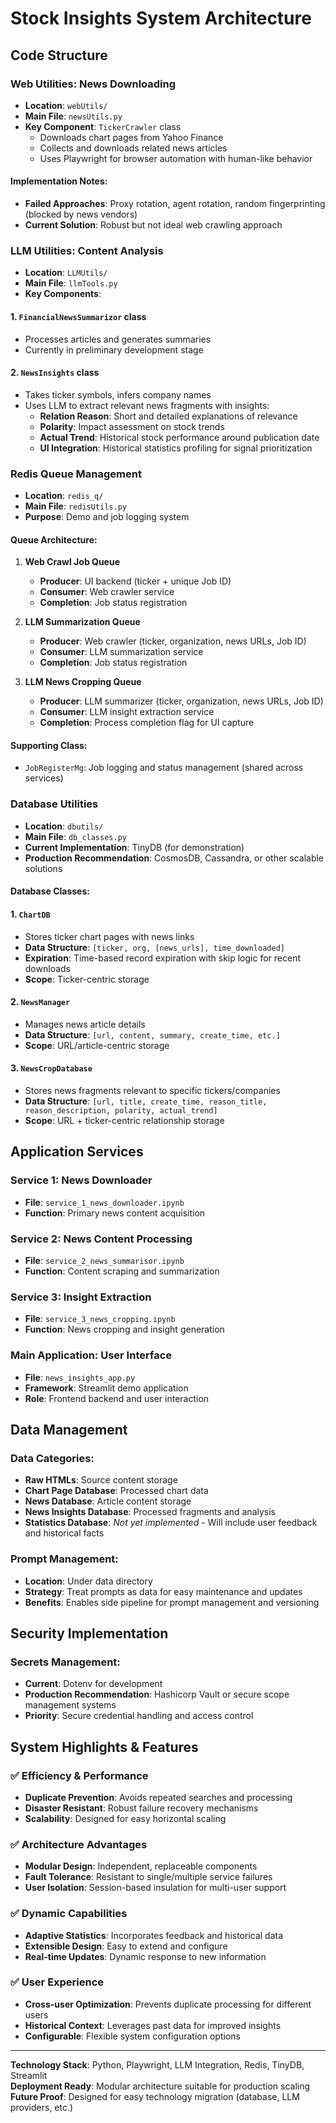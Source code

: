 # Stock Insights System Architecture

## Code Structure

### Web Utilities: News Downloading
- **Location**: `webUtils/`
- **Main File**: `newsUtils.py`
- **Key Component**: `TickerCrawler` class
  - Downloads chart pages from Yahoo Finance
  - Collects and downloads related news articles
  - Uses Playwright for browser automation with human-like behavior

#### Implementation Notes:
- **Failed Approaches**: Proxy rotation, agent rotation, random fingerprinting (blocked by news vendors)
- **Current Solution**: Robust but not ideal web crawling approach

### LLM Utilities: Content Analysis
- **Location**: `LLMUtils/`
- **Main File**: `llmTools.py`
- **Key Components**:

#### 1. `FinancialNewsSummarizor` class
- Processes articles and generates summaries
- Currently in preliminary development stage

#### 2. `NewsInsights` class
- Takes ticker symbols, infers company names
- Uses LLM to extract relevant news fragments with insights:
  - **Relation Reason**: Short and detailed explanations of relevance
  - **Polarity**: Impact assessment on stock trends
  - **Actual Trend**: Historical stock performance around publication date
  - **UI Integration**: Historical statistics profiling for signal prioritization

### Redis Queue Management
- **Location**: `redis_q/`
- **Main File**: `redisUtils.py`
- **Purpose**: Demo and job logging system

#### Queue Architecture:
1. **Web Crawl Job Queue**
   - **Producer**: UI backend (ticker + unique Job ID)
   - **Consumer**: Web crawler service
   - **Completion**: Job status registration

2. **LLM Summarization Queue**
   - **Producer**: Web crawler (ticker, organization, news URLs, Job ID)
   - **Consumer**: LLM summarization service
   - **Completion**: Job status registration

3. **LLM News Cropping Queue**
   - **Producer**: LLM summarizer (ticker, organization, news URLs, Job ID)
   - **Consumer**: LLM insight extraction service
   - **Completion**: Process completion flag for UI capture

#### Supporting Class:
- `JobRegisterMg`: Job logging and status management (shared across services)

### Database Utilities
- **Location**: `dbutils/`
- **Main File**: `db_classes.py`
- **Current Implementation**: TinyDB (for demonstration)
- **Production Recommendation**: CosmosDB, Cassandra, or other scalable solutions

#### Database Classes:

#### 1. `ChartDB`
- Stores ticker chart pages with news links
- **Data Structure**: `[ticker, org, [news_urls], time_downloaded]`
- **Expiration**: Time-based record expiration with skip logic for recent downloads
- **Scope**: Ticker-centric storage

#### 2. `NewsManager`
- Manages news article details
- **Data Structure**: `[url, content, summary, create_time, etc.]`
- **Scope**: URL/article-centric storage

#### 3. `NewsCropDatabase`
- Stores news fragments relevant to specific tickers/companies
- **Data Structure**: `[url, title, create_time, reason_title, reason_description, polarity, actual_trend]`
- **Scope**: URL + ticker-centric relationship storage

## Application Services

### Service 1: News Downloader
- **File**: `service_1_news_downloader.ipynb`
- **Function**: Primary news content acquisition

### Service 2: News Content Processing
- **File**: `service_2_news_summarisor.ipynb`
- **Function**: Content scraping and summarization

### Service 3: Insight Extraction
- **File**: `service_3_news_cropping.ipynb`
- **Function**: News cropping and insight generation

### Main Application: User Interface
- **File**: `news_insights_app.py`
- **Framework**: Streamlit demo application
- **Role**: Frontend backend and user interaction

## Data Management

### Data Categories:
- **Raw HTMLs**: Source content storage
- **Chart Page Database**: Processed chart data
- **News Database**: Article content storage
- **News Insights Database**: Processed fragments and analysis
- **Statistics Database**: *Not yet implemented* - Will include user feedback and historical facts

### Prompt Management:
- **Location**: Under data directory
- **Strategy**: Treat prompts as data for easy maintenance and updates
- **Benefits**: Enables side pipeline for prompt management and versioning

## Security Implementation

### Secrets Management:
- **Current**: Dotenv for development
- **Production Recommendation**: Hashicorp Vault or secure scope management systems
- **Priority**: Secure credential handling and access control

## System Highlights & Features

### ✅ Efficiency & Performance
- **Duplicate Prevention**: Avoids repeated searches and processing
- **Disaster Resistant**: Robust failure recovery mechanisms
- **Scalability**: Designed for easy horizontal scaling

### ✅ Architecture Advantages
- **Modular Design**: Independent, replaceable components
- **Fault Tolerance**: Resistant to single/multiple service failures
- **User Isolation**: Session-based insulation for multi-user support

### ✅ Dynamic Capabilities
- **Adaptive Statistics**: Incorporates feedback and historical data
- **Extensible Design**: Easy to extend and configure
- **Real-time Updates**: Dynamic response to new information

### ✅ User Experience
- **Cross-user Optimization**: Prevents duplicate processing for different users
- **Historical Context**: Leverages past data for improved insights
- **Configurable**: Flexible system configuration options

---

**Technology Stack**: Python, Playwright, LLM Integration, Redis, TinyDB, Streamlit  
**Deployment Ready**: Modular architecture suitable for production scaling  
**Future Proof**: Designed for easy technology migration (database, LLM providers, etc.)

